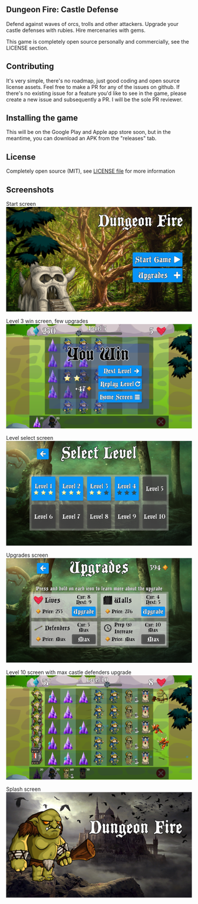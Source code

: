 ## Dungeon Fire: Castle Defense

Defend against waves of orcs, trolls and other attackers. Upgrade your castle defenses with rubies. Hire mercenaries with gems.

This game is completely open source personally and commercially, see the LICENSE section.

## Contributing

It's very simple, there's no roadmap, just good coding and open source license  assets. Feel free to make a PR for any of the issues on github. If there's no existing issue for a feature you'd like to see in the game, please create a new issue and subsequently a PR. I will be the sole PR reviewer.

## Installing the game

This will be on the Google Play and Apple app store soon, but in the meantime, you can download an APK from the "releases" tab.

## License

Completely open source (MIT), see [LICENSE file](LICENSE) for more information  

## Screenshots

Start screen
![Image](Assets/screenshot/snip1.PNG)

Level 3 win screen, few upgrades
![Image](Assets/screenshot/snip2.PNG)

Level select screen
![Image](Assets/screenshot/snip3.PNG)

Upgrades screen
![Image](Assets/screenshot/snip4.PNG)

Level 10 screen with max castle defenders upgrade
![Image](Assets/screenshot/snip6.PNG)

Splash screen
![Image](Assets/screenshot/snip7.PNG)
